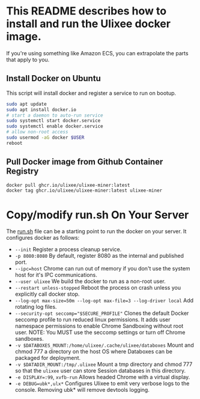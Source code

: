 # This README describes how to install and run the Ulixee docker image.

If you're using something like Amazon ECS, you can extrapolate the parts that apply to you.

## Install Docker on Ubuntu

This script will install docker and register a service to run on bootup.
```bash
sudo apt update
sudo apt install docker.io
# start a daemon to auto-run service
sudo systemctl start docker.service
sudo systemctl enable docker.service
# allow non-root access
sudo usermod -aG docker $USER
reboot
```

## Pull Docker image from Github Container Registry
```bash
docker pull ghcr.io/ulixee/ulixee-miner:latest
docker tag ghcr.io/ulixee/ulixee-miner:latest ulixee-miner
```

# Copy/modify run.sh On Your Server
The [run.sh](./run.sh) file can be a starting point to run the docker on your server. It configures docker as follows:
* `--init` Register a process cleanup service.
* `-p 8080:8080` By default, register 8080 as the internal and published port.
* `--ipc=host` Chrome can run out of memory if you don't use the system host for it's IPC communications.
* `--user ulixee` We build the docker to run as a non-root user.
* `--restart unless-stopped` Reboot the process on crash unless you explicitly call docker stop.
* `--log-opt max-size=50m --log-opt max-file=3 --log-driver local` Add rotating log files.
* `--security-opt seccomp="$SECURE_PROFILE"` Clones the default Docker seccomp profile to run reduced linux permissions. It adds user namespace permissions to enable Chrome Sandboxing without root user. NOTE: You MUST use the seccomp settings or turn off Chrome sandboxes.
* `-v $DATABOXES_MOUNT:/home/ulixee/.cache/ulixee/databoxes` Mount and chmod 777 a directory on the host OS where Databoxes can be packaged for deployment.
* `-v $DATADIR_MOUNT:/tmp/.ulixee` Mount a tmp directory and chmod 777 so that the `ulixee` user can store Session databases in this directory.
* `-e DISPLAY=:99`, `xvfb-run` Allows headed Chrome with a virtual display.
* `-e DEBUG=ubk*,ulx*` Configures Ulixee to emit very verbose logs to the console. Removing ubk* will remove devtools logging.
